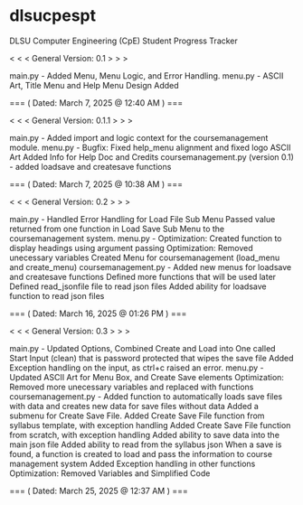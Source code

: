 # dlsucpespt
DLSU Computer Engineering (CpE) Student Progress Tracker


< < < General Version: 0.1 > > >
  
main.py - Added Menu, Menu Logic, and Error Handling.
menu.py - ASCII Art, Title Menu and Help Menu Design Added

=== ( Dated: March 7, 2025 @ 12:40 AM ) ===

< < < General Version: 0.1.1 > > >

main.py - Added import and logic context for the coursemanagement module.
menu.py - Bugfix: Fixed help_menu alignment and fixed logo ASCII Art
          Added Info for Help Doc and Credits
coursemanagement.py (version 0.1) - added loadsave and createsave functions

=== ( Dated: March 7, 2025 @ 10:38 AM ) ===

< < < General Version: 0.2 > > >

main.py -             Handled Error Handling for Load File Sub Menu
                      Passed value returned from one function in Load Save Sub Menu to the coursemanagement system.
menu.py -             Optimization: Created function to display headings using argument passing
                      Optimization: Removed unecessary variables
                      Created Menu for coursemanagement (load_menu and create_menu)
coursemanagement.py - Added new menus for loadsave and createsave functions
                      Defined more functions that will be used later
                      Defined read_jsonfile file to read json files
                      Added ability for loadsave function to read json files

=== ( Dated: March 16, 2025 @ 01:26 PM ) ===

< < < General Version: 0.3 > > >

main.py -             Updated Options, Combined Create and Load into One called Start
                      Input (clean) that is password protected that wipes the save file
                      Added Exception handling on the input, as ctrl+c raised an error.
menu.py -             Updated ASCII Art for Menu Box, and Create Save elements
                      Optimization: Removed more unecessary variables and replaced with functions
coursemanagement.py - Added function to automatically loads save files with data and creates new data for save files without data
                      Added a submenu for Create Save File.
                      Added Create Save File function from syllabus template, with exception handling
                      Added Create Save File function from scratch, with exception handling
                      Added ability to save data into the main json file
                      Added ability to read from the syllabus json
                      When a save is found, a function is created to load and pass the information to course management system
                      Added Exception handling in other functions
                      Optimization: Removed Variables and Simplified Code

=== ( Dated: March 25, 2025 @ 12:37 AM ) ===
